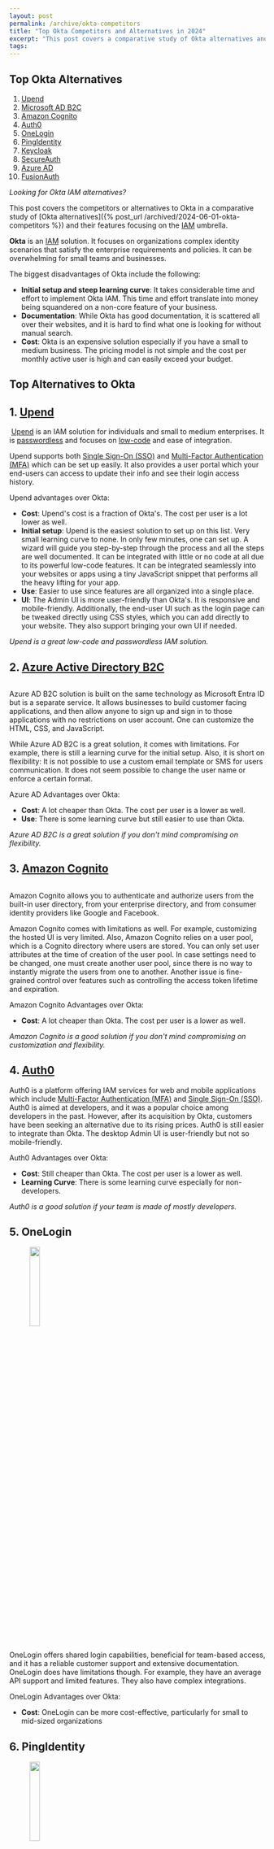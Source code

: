 ```yaml
---
layout: post
permalink: /archive/okta-competitors
title: "Top Okta Competitors and Alternatives in 2024"
excerpt: "This post covers a comparative study of Okta alternatives and their features."
tags:
---
```



## Top Okta Alternatives
1. [Upend](#upend)
1. [Microsoft AD B2C](#azure-b2c)
1. [Amazon Cognito](#amazon-cognito)
1. [Auth0](#auth0)
1. [OneLogin](#onelogin)
1. [PingIdentity](#pingidentity)
1. [Keycloak](#keycloak)
1. [SecureAuth](#secureauth)
1. [Azure AD](#azure_ad)
1. [FusionAuth](#fusionauth)



<em>Looking for Okta IAM alternatives?</em> 

This post covers the competitors or alternatives to Okta in a comparative study of [Okta alternatives]({% post_url /archived/2024-06-01-okta-competitors %}) and their features focusing on the <a href="https://en.wikipedia.org/wiki/Identity_management" target="blank">IAM</a> umbrella.

<a id="okta-disadvantages"></a>
**Okta** is an <a href="https://en.wikipedia.org/wiki/Identity_management" target="blank">IAM</a> solution. It focuses on organizations complex identity scenarios that satisfy the enterprise requirements and policies. It can be overwhelming for small teams and businesses.

The biggest disadvantages of Okta include the following:
- **Initial setup and steep learning curve**: It takes considerable time and effort to implement Okta IAM. This time and effort translate into money being squandered on a non-core feature of your business.
- **Documentation**: While Okta has good documentation, it is scattered all over their websites, and it is hard to find what one is looking for without manual search.
- **Cost**: Okta is an expensive solution especially if you have a small to medium business. The pricing model is not simple and the cost per monthly active user is high and can easily exceed your budget.

<a id="alternatives-to-okta"></a>
## Top Alternatives to Okta


<a id="upend"></a>
## 1. <a href="https://app.upend.cc" target="blank">Upend</a>
<a href="https://app.upend.cc" target="_blank"><img alt="" src="/images/posts/archived/upend-screenshot.png"></a>
<a href="https://app.upend.cc" target="blank">Upend</a> is an IAM solution for individuals and small to medium enterprises. It is <a href="https://en.wikipedia.org/wiki/Passwordless_authentication" target="blank">passwordless</a> and  focuses on <a href="https://en.wikipedia.org/wiki/Low-code_development_platform"  target="blank">low-code</a> and ease of integration. 

Upend supports both <a href="https://en.wikipedia.org/wiki/Single_sign-on" target="blank">Single Sign-On (SSO)</a> and <a href="https://en.wikipedia.org/wiki/Multi-factor_authentication" target="blank">Multi-Factor Authentication (MFA)</a> which can be set up easily. It also provides a user portal which your end-users can access to update their info and see their login access history.

Upend advantages over Okta:
- **Cost**: Upend's cost is a fraction of Okta's. The cost per user is a lot lower as well.
- **Initial setup**: Upend is the easiest solution to set up on this list. Very small learning curve to none. In only few minutes, one can set up. A wizard will guide you step-by-step through the process and all the steps are well documented. It can be integrated with little or no code at all due to its powerful low-code features. It can be integrated seamlessly into your websites or apps using a tiny JavaScript snippet that performs all the heavy lifting for your app.
- **Use**: Easier to use since features are all organized into a single place.
- **UI**: The Admin UI is more user-friendly than Okta's. It is responsive and  mobile-friendly. Additionally, the end-user UI such as the login page can be tweaked directly using CSS styles, which you can add directly to your website. They also support bringing your own UI if needed.

<em>Upend is a great low-code and passwordless IAM solution.</em>

<a id="azure-b2c"></a>
## 2. <a href="https://learn.microsoft.com/en-us/azure/active-directory-b2c/technical-overview" target="blank">Azure Active Directory B2C</a>

<img alt="" src="/images/posts/archived/microsoft-azure-b2c.png">

Azure AD B2C solution is built on the same technology as Microsoft Entra ID but is a separate service. It allows businesses to build customer facing applications, and then allow anyone to sign up and sign in to those applications with no restrictions on user account. One can customize the HTML, CSS, and JavaScript. 

While Azure AD B2C is a great solution, it comes with limitations. For example, there is still a learning curve for the initial setup. Also, it is short on flexibility: It is not possible to use a custom email template or SMS for users communication. It does not seem possible to change the user name or enforce a certain format.

Azure AD Advantages over Okta:
- **Cost**: A lot cheaper than Okta. The cost per user is a lower as well.
- **Use**: There is some learning curve but still easier to use than Okta.

<em>Azure AD B2C is a great solution if you don't mind compromising on flexibility.</em>


<a id="amazon-cognito"></a>
## 3. <a href="https://docs.aws.amazon.com/cognito" target="blank">Amazon Cognito</a>

<img alt="" src="/images/posts/archived/microsoft-azure-b2c.png">

Amazon Cognito allows you to authenticate and authorize users from the built-in user directory, from your enterprise directory, and from consumer identity providers like Google and Facebook.

Amazon Cognito comes with limitations as well. For example, customizing the hosted UI is very limited. Also, Amazon Cognito relies on a user pool, which is a Cognito directory where users are stored. You can only set user attributes at the time of creation of the user pool. In case settings need to be changed, one must create another user pool, since there is no way to instantly migrate the users from one to another. Another issue is fine-grained control over features such as controlling the access token lifetime and expiration.

Amazon Cognito Advantages over Okta:
- **Cost**: A lot cheaper than Okta. The cost per user is a lower as well.

<em>Amazon Cognito is a good solution if you don't mind compromising on customization and flexibility.</em>


<a id="auth0"></a>
## 4. <a href="https://auth0.com/" target="blank">Auth0</a>

Auth0 is a platform offering IAM services for web and mobile applications which include <a href="https://en.wikipedia.org/wiki/Multi-factor_authentication" target="blank">Multi-Factor Authentication (MFA)</a> and <a href="https://en.wikipedia.org/wiki/Single_sign-on" target="blank">Single Sign-On (SSO)</a>. Auth0 is aimed at developers, and it was a popular choice among developers in the past. However, after its acquisition by Okta, customers have been seeking an alternative due to its rising prices.
Auth0 is still easier to integrate than Okta. The desktop Admin UI is user-friendly but not so mobile-friendly.

Auth0 Advantages over Okta:
- **Cost**: Still cheaper than Okta. The cost per user is a lower as well.
- **Learning Curve**: There is some learning curve especially for non-developers.

<em>Auth0 is a good solution if your team is made of mostly developers.</em>


<a id="onelogin"></a>
## 5. OneLogin
<img style="width: 20%; text-align: center;" alt="" src="/images/posts/archived/89e60be5-2688-4f1c-ae9f-5052ce430afc.svg">

OneLogin offers shared login capabilities, beneficial for team-based access, and it has a reliable customer support and extensive documentation. 
OneLogin does have limitations though. For example, they have an average API support and limited features. 
They also have complex integrations.

OneLogin Advantages over Okta:
- **Cost**: OneLogin can be more cost-effective, particularly for small to mid-sized organizations


<a id="pingidentity"></a>
## 6. PingIdentity
<img style="width: 20%; text-align: center;" alt="" src="/images/posts/archived/e0c09151-45d5-42ba-ac3b-eaf5c36f940f.svg">

PingIdentity excels in complex, large-scale environments. It is ideal for large organizations with complex requirements.
It has strong integration capabilities with various applications and identity providers. PingIdentity provides advanced security features, including adaptive authentication and <a href="https://en.wikipedia.org/wiki/Multi-factor_authentication" target="blank">Multi-Factor Authentication (MFA)</a>. It is also customizable to fit specific business needs.
However, PingIdentity can be complex and time-consuming to set up and manage.

PingIdentity Advantages over Okta:
- **Support**: PingIdentity has good customer support

<a id="keycloak"></a>
## 7. Keycloak
<img style="width: 20%; text-align: center;" alt="" src="/images/posts/archived/2646e22e-8bc9-4598-99c9-0a68d775832b.svg">

Keycloak is open source. It is free to use and highly customizable. Keycloak offers <a href="https://en.wikipedia.org/wiki/Single_sign-on" target="blank">Single Sign-On (SSO)</a>, <a href="https://en.wikipedia.org/wiki/Multi-factor_authentication" target="blank">Multi-Factor Authentication (MFA)</a>, and social login.
It has strong community backing with extensive documentation and integrates well with various applications and identity providers.
However, Keycloak requires more effort and expertise to set up and configure. The ongoing maintenance and updates can be resource-intensive.
It might need significant resources for high performance.


Keycloak Advantages over Okta:
- **Cost**: Keycloak is open-source and free, while Okta is a premium service.



<a id="secureauth"></a>

## 8. SecureAuth

SecureAuth integrates well with legacy systems and diverse IT environments. It is highly customizable security policies and authentication flows.
SecureAuth emphasizes adaptive authentication and <a href="https://en.wikipedia.org/wiki/Multi-factor_authentication" target="blank">Multi-Factor Authentication (MFA)</a>. However, the initial configuration can be complicated, and 
it has slower customer support. Additionally, SecureAuth can be costly, especially for smaller businesses. 


SecureAuth Advantages over Okta:
- **Legacy System Support**: SecureAuth integrates well with legacy systems.



<a id="azure_ad"></a>

## 9. Azure AD

Azure AD integrates well with Microsoft products and services, and it  can handle large enterprise environments efficiently.
It offers robust security features including Conditional Access and <a href="https://en.wikipedia.org/wiki/Multi-factor_authentication" target="blank">Multi-Factor Authentication (MFA)</a>. However, 
it can be complex to configure, especially for non-Microsoft environments and has a steep learning curve.


Azure AD Advantages over Okta:
- **Cost**: Azure AD can be more cost-effective for existing Microsoft users.
- **Integration**: Azure AD is ideal for Microsoft-centric environments, while Okta offers broader third-party integrations.


<a id="fusionauth"></a>

## 10. FusionAuth
FusionAuth is customizable with support for various authentication methods. It includes multi-factor authentication (MFA), single sign-on (SSO), and comprehensive user management. FusionAuth can handle a large number of users, suitable for both small and large organizations.
However, the initial setup and configuration can be complex, and its administrative UI may not be as intuitive. 
It also requires a learning curve due to its extensive features and customization options.

FusionAuth Advantages over Okta:
- **Cost**:  FusionAuth offers a more flexible pricing structure, which may be more affordable for certain users, while Okta tends to be more expensive.

